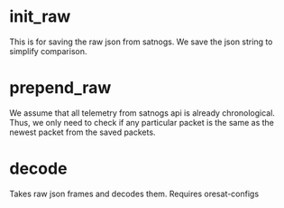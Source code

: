 # init_raw

This is for saving the raw json from satnogs. We save the json string to simplify comparison.


# prepend_raw

We assume that all telemetry from satnogs api is already chronological. 
Thus, we only need to check if any particular packet is the same as the newest packet from the saved packets.

# decode

Takes raw json frames and decodes them. Requires oresat-configs


